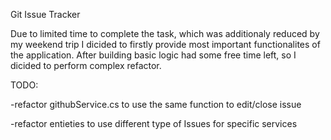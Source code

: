 Git Issue Tracker

Due to limited time to complete the task, which was additionaly reduced by my weekend trip I dicided to firstly
provide most important functionalites of the application. After building basic logic had some free time left, so I dicided
to perform complex refactor.

TODO: 

-refactor githubService.cs to use the same function to edit/close issue


-refactor entieties to use different type of Issues for specific services
